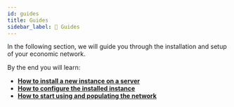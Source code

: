 ```yaml
---
id: guides
title: Guides
sidebar_label: 📖 Guides
---
```


<section class="reflow__doc">
  <div class="hero__img" style="background-image: url('../img/manual.jpg')"></div>

In the following section, we will guide you through the installation and setup of your economic network.

By the end you will learn: 
- **[How to install a new instance on a server](install_a_reflowOS_node)**
- **[How to configure the installed instance](setup_a_network)**
- **[How to start using and populating the network](first_steps)**



</section>